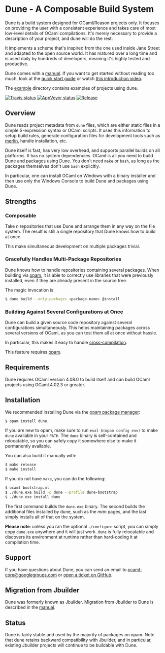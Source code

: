 Dune - A Composable Build System
================================

Dune is a build system designed for OCaml/Reason projects only. It
focuses on providing the user with a consistent experience and takes
care of most low-level details of OCaml compilations. It's merely necessary 
to provide a description of your project, and dune will
do the rest.

It implements a scheme that's inspired from the one used inside Jane
Street and adapted to the open source world. It has matured over a
long time and is used daily by hundreds of developers, meaning 
it's highly tested and productive.

Dune comes with a [manual][manual]. If you want to get started
without reading too much, look at the [quick start
guide][quick-start] or watch [this introduction video][video].

The [example][example] directory contains examples of projects using
dune.

[![Travis status][travis-img]][travis]
[![AppVeyor status][appveyor-img]][appveyor]
[![Release][release-img]][release]

[manual]:         https://dune.readthedocs.io/en/latest/
[quick-start]:    https://dune.readthedocs.io/en/latest/quick-start.html
[example]:        https://github.com/ocaml/dune/tree/master/example
[travis]:         https://travis-ci.org/ocaml/dune
[travis-img]:     https://travis-ci.org/ocaml/dune.svg?branch=master
[appveyor]:       https://ci.appveyor.com/project/diml/dune/branch/master
[appveyor-img]:   https://ci.appveyor.com/api/projects/status/rsxayce22e8f2jkp?svg=true
[release]:        https://github.com/ocaml/dune/releases
[release-img]:    https://img.shields.io/github/release/ocaml/dune.svg
[merlin]:         https://github.com/ocaml/merlin
[opam]:           https://opam.ocaml.org
[issues]:         https://github.com/ocaml/dune/issues
[dune-release]:   https://github.com/ocamllabs/dune-release
[video]:          https://youtu.be/BNZhmMAJarw

Overview
--------

Dune reads project metadata from `dune` files, which are either
static files in a simple S-expression syntax or OCaml scripts. It uses
this information to setup build rules, generate configuration files
for development tools such as [merlin][merlin], handle installation,
etc.

Dune itself is fast, has very low overhead, and supports parallel
builds on all platforms. It has no system dependencies. OCaml is all you need
to build Dune and packages using Dune. You don't need
`make` or `bash`, as long as the packages themselves don't use `bash`
explicitly.

In particular, one can install OCaml on Windows with a binary installer
and then use only the Windows Console to build Dune and packages
using Dune.

Strengths
---------

### Composable

Take *n* repositories that use Dune and arrange them in any way on the
file system. The result is still a single repository that Dune
knows how to build at once.

This make simultaneous development on multiple packages trivial.

### Gracefully Handles Multi-Package Repositories

Dune knows how to handle repositories containing several
packages. When building via [opam][opam], it is able to correctly use
libraries that were previously installed, even if they are already
present in the source tree.

The magic invocation is:

```sh
$ dune build --only-packages <package-name> @install
```

### Building Against Several Configurations at Once

Dune can build a given source code repository against
several configurations simultaneously. This helps maintaining packages
across several versions of OCaml, as you can test them all at once
without hassle.

In particular, this makes it easy to handle [cross-compilation](https://dune.readthedocs.io/en/latest/cross-compilation.html).

This feature requires [opam][opam].

Requirements
------------

Dune requires OCaml version 4.08.0 to build itself and can build OCaml
projects using OCaml 4.02.3 or greater.

Installation
------------

We recommended installing Dune via the [opam package manager][opam]:

```sh
$ opam install dune
```

If you are new to opam, make sure to run `eval $(opam config env)` to
make `dune` available in your `PATH`. The `dune` binary is self-contained 
and relocatable, so you can safely copy it somewhere else to
make it permanently available.

You can also build it manually with:

```sh
$ make release
$ make install
```

If you do not have `make`, you can do the following:

```sh
$ ocaml bootstrap.ml
$ ./dune.exe build -p dune --profile dune-bootstrap
$ ./dune.exe install dune
```

The first command builds the `dune.exe` binary. The second builds the
additional files installed by dune, such as the *man* pages, and
the last simply installs all of that on the system.

**Please note**: unless you ran the optional `./configure` script, you can
simply copy `dune.exe` anywhere and it will just work. `dune` is
fully relocatable and discovers its environment at runtime rather than
hard-coding it at compilation time.

Support
-------

If you have questions about Dune, you can send an email to
ocaml-core@googlegroups.com or [open a ticket on GitHub][issues].


Migration from Jbuilder
-----------------------

Dune was formerly known as Jbuilder. Migration from Jbuilder to Dune is
described in the [manual](http://dune.readthedocs.io/en/latest/migration.html).

Status
------

Dune is fairly stable and used by the majority of packages on
opam. Note that dune retains backward compatibility with Jbuilder, and
in particular, existing Jbuilder projects will continue to be buildable
with Dune.
